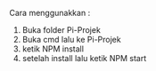 Cara menggunakkan :
1. Buka folder Pi-Projek
2. Buka cmd lalu ke Pi-Projek
3. ketik NPM install 
4. setelah install lalu ketik NPM start
